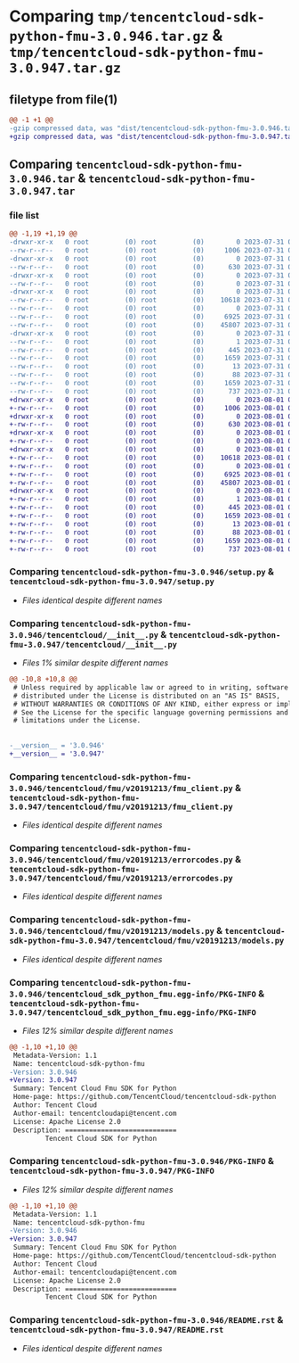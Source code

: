 # Comparing `tmp/tencentcloud-sdk-python-fmu-3.0.946.tar.gz` & `tmp/tencentcloud-sdk-python-fmu-3.0.947.tar.gz`

## filetype from file(1)

```diff
@@ -1 +1 @@
-gzip compressed data, was "dist/tencentcloud-sdk-python-fmu-3.0.946.tar", last modified: Mon Jul 31 00:26:29 2023, max compression
+gzip compressed data, was "dist/tencentcloud-sdk-python-fmu-3.0.947.tar", last modified: Tue Aug  1 00:48:47 2023, max compression
```

## Comparing `tencentcloud-sdk-python-fmu-3.0.946.tar` & `tencentcloud-sdk-python-fmu-3.0.947.tar`

### file list

```diff
@@ -1,19 +1,19 @@
-drwxr-xr-x   0 root         (0) root         (0)        0 2023-07-31 00:26:29.000000 tencentcloud-sdk-python-fmu-3.0.946/
--rw-r--r--   0 root         (0) root         (0)     1006 2023-07-31 00:26:29.000000 tencentcloud-sdk-python-fmu-3.0.946/setup.py
-drwxr-xr-x   0 root         (0) root         (0)        0 2023-07-31 00:26:29.000000 tencentcloud-sdk-python-fmu-3.0.946/tencentcloud/
--rw-r--r--   0 root         (0) root         (0)      630 2023-07-31 00:26:29.000000 tencentcloud-sdk-python-fmu-3.0.946/tencentcloud/__init__.py
-drwxr-xr-x   0 root         (0) root         (0)        0 2023-07-31 00:26:29.000000 tencentcloud-sdk-python-fmu-3.0.946/tencentcloud/fmu/
--rw-r--r--   0 root         (0) root         (0)        0 2023-07-31 00:26:29.000000 tencentcloud-sdk-python-fmu-3.0.946/tencentcloud/fmu/__init__.py
-drwxr-xr-x   0 root         (0) root         (0)        0 2023-07-31 00:26:29.000000 tencentcloud-sdk-python-fmu-3.0.946/tencentcloud/fmu/v20191213/
--rw-r--r--   0 root         (0) root         (0)    10618 2023-07-31 00:26:29.000000 tencentcloud-sdk-python-fmu-3.0.946/tencentcloud/fmu/v20191213/fmu_client.py
--rw-r--r--   0 root         (0) root         (0)        0 2023-07-31 00:26:29.000000 tencentcloud-sdk-python-fmu-3.0.946/tencentcloud/fmu/v20191213/__init__.py
--rw-r--r--   0 root         (0) root         (0)     6925 2023-07-31 00:26:29.000000 tencentcloud-sdk-python-fmu-3.0.946/tencentcloud/fmu/v20191213/errorcodes.py
--rw-r--r--   0 root         (0) root         (0)    45807 2023-07-31 00:26:29.000000 tencentcloud-sdk-python-fmu-3.0.946/tencentcloud/fmu/v20191213/models.py
-drwxr-xr-x   0 root         (0) root         (0)        0 2023-07-31 00:26:29.000000 tencentcloud-sdk-python-fmu-3.0.946/tencentcloud_sdk_python_fmu.egg-info/
--rw-r--r--   0 root         (0) root         (0)        1 2023-07-31 00:26:29.000000 tencentcloud-sdk-python-fmu-3.0.946/tencentcloud_sdk_python_fmu.egg-info/dependency_links.txt
--rw-r--r--   0 root         (0) root         (0)      445 2023-07-31 00:26:29.000000 tencentcloud-sdk-python-fmu-3.0.946/tencentcloud_sdk_python_fmu.egg-info/SOURCES.txt
--rw-r--r--   0 root         (0) root         (0)     1659 2023-07-31 00:26:29.000000 tencentcloud-sdk-python-fmu-3.0.946/tencentcloud_sdk_python_fmu.egg-info/PKG-INFO
--rw-r--r--   0 root         (0) root         (0)       13 2023-07-31 00:26:29.000000 tencentcloud-sdk-python-fmu-3.0.946/tencentcloud_sdk_python_fmu.egg-info/top_level.txt
--rw-r--r--   0 root         (0) root         (0)       88 2023-07-31 00:26:29.000000 tencentcloud-sdk-python-fmu-3.0.946/setup.cfg
--rw-r--r--   0 root         (0) root         (0)     1659 2023-07-31 00:26:29.000000 tencentcloud-sdk-python-fmu-3.0.946/PKG-INFO
--rw-r--r--   0 root         (0) root         (0)      737 2023-07-31 00:26:29.000000 tencentcloud-sdk-python-fmu-3.0.946/README.rst
+drwxr-xr-x   0 root         (0) root         (0)        0 2023-08-01 00:48:47.000000 tencentcloud-sdk-python-fmu-3.0.947/
+-rw-r--r--   0 root         (0) root         (0)     1006 2023-08-01 00:48:47.000000 tencentcloud-sdk-python-fmu-3.0.947/setup.py
+drwxr-xr-x   0 root         (0) root         (0)        0 2023-08-01 00:48:47.000000 tencentcloud-sdk-python-fmu-3.0.947/tencentcloud/
+-rw-r--r--   0 root         (0) root         (0)      630 2023-08-01 00:48:47.000000 tencentcloud-sdk-python-fmu-3.0.947/tencentcloud/__init__.py
+drwxr-xr-x   0 root         (0) root         (0)        0 2023-08-01 00:48:47.000000 tencentcloud-sdk-python-fmu-3.0.947/tencentcloud/fmu/
+-rw-r--r--   0 root         (0) root         (0)        0 2023-08-01 00:48:47.000000 tencentcloud-sdk-python-fmu-3.0.947/tencentcloud/fmu/__init__.py
+drwxr-xr-x   0 root         (0) root         (0)        0 2023-08-01 00:48:47.000000 tencentcloud-sdk-python-fmu-3.0.947/tencentcloud/fmu/v20191213/
+-rw-r--r--   0 root         (0) root         (0)    10618 2023-08-01 00:48:47.000000 tencentcloud-sdk-python-fmu-3.0.947/tencentcloud/fmu/v20191213/fmu_client.py
+-rw-r--r--   0 root         (0) root         (0)        0 2023-08-01 00:48:47.000000 tencentcloud-sdk-python-fmu-3.0.947/tencentcloud/fmu/v20191213/__init__.py
+-rw-r--r--   0 root         (0) root         (0)     6925 2023-08-01 00:48:47.000000 tencentcloud-sdk-python-fmu-3.0.947/tencentcloud/fmu/v20191213/errorcodes.py
+-rw-r--r--   0 root         (0) root         (0)    45807 2023-08-01 00:48:47.000000 tencentcloud-sdk-python-fmu-3.0.947/tencentcloud/fmu/v20191213/models.py
+drwxr-xr-x   0 root         (0) root         (0)        0 2023-08-01 00:48:47.000000 tencentcloud-sdk-python-fmu-3.0.947/tencentcloud_sdk_python_fmu.egg-info/
+-rw-r--r--   0 root         (0) root         (0)        1 2023-08-01 00:48:47.000000 tencentcloud-sdk-python-fmu-3.0.947/tencentcloud_sdk_python_fmu.egg-info/dependency_links.txt
+-rw-r--r--   0 root         (0) root         (0)      445 2023-08-01 00:48:47.000000 tencentcloud-sdk-python-fmu-3.0.947/tencentcloud_sdk_python_fmu.egg-info/SOURCES.txt
+-rw-r--r--   0 root         (0) root         (0)     1659 2023-08-01 00:48:47.000000 tencentcloud-sdk-python-fmu-3.0.947/tencentcloud_sdk_python_fmu.egg-info/PKG-INFO
+-rw-r--r--   0 root         (0) root         (0)       13 2023-08-01 00:48:47.000000 tencentcloud-sdk-python-fmu-3.0.947/tencentcloud_sdk_python_fmu.egg-info/top_level.txt
+-rw-r--r--   0 root         (0) root         (0)       88 2023-08-01 00:48:47.000000 tencentcloud-sdk-python-fmu-3.0.947/setup.cfg
+-rw-r--r--   0 root         (0) root         (0)     1659 2023-08-01 00:48:47.000000 tencentcloud-sdk-python-fmu-3.0.947/PKG-INFO
+-rw-r--r--   0 root         (0) root         (0)      737 2023-08-01 00:48:47.000000 tencentcloud-sdk-python-fmu-3.0.947/README.rst
```

### Comparing `tencentcloud-sdk-python-fmu-3.0.946/setup.py` & `tencentcloud-sdk-python-fmu-3.0.947/setup.py`

 * *Files identical despite different names*

### Comparing `tencentcloud-sdk-python-fmu-3.0.946/tencentcloud/__init__.py` & `tencentcloud-sdk-python-fmu-3.0.947/tencentcloud/__init__.py`

 * *Files 1% similar despite different names*

```diff
@@ -10,8 +10,8 @@
 # Unless required by applicable law or agreed to in writing, software
 # distributed under the License is distributed on an "AS IS" BASIS,
 # WITHOUT WARRANTIES OR CONDITIONS OF ANY KIND, either express or implied.
 # See the License for the specific language governing permissions and
 # limitations under the License.
 
 
-__version__ = '3.0.946'
+__version__ = '3.0.947'
```

### Comparing `tencentcloud-sdk-python-fmu-3.0.946/tencentcloud/fmu/v20191213/fmu_client.py` & `tencentcloud-sdk-python-fmu-3.0.947/tencentcloud/fmu/v20191213/fmu_client.py`

 * *Files identical despite different names*

### Comparing `tencentcloud-sdk-python-fmu-3.0.946/tencentcloud/fmu/v20191213/errorcodes.py` & `tencentcloud-sdk-python-fmu-3.0.947/tencentcloud/fmu/v20191213/errorcodes.py`

 * *Files identical despite different names*

### Comparing `tencentcloud-sdk-python-fmu-3.0.946/tencentcloud/fmu/v20191213/models.py` & `tencentcloud-sdk-python-fmu-3.0.947/tencentcloud/fmu/v20191213/models.py`

 * *Files identical despite different names*

### Comparing `tencentcloud-sdk-python-fmu-3.0.946/tencentcloud_sdk_python_fmu.egg-info/PKG-INFO` & `tencentcloud-sdk-python-fmu-3.0.947/tencentcloud_sdk_python_fmu.egg-info/PKG-INFO`

 * *Files 12% similar despite different names*

```diff
@@ -1,10 +1,10 @@
 Metadata-Version: 1.1
 Name: tencentcloud-sdk-python-fmu
-Version: 3.0.946
+Version: 3.0.947
 Summary: Tencent Cloud Fmu SDK for Python
 Home-page: https://github.com/TencentCloud/tencentcloud-sdk-python
 Author: Tencent Cloud
 Author-email: tencentcloudapi@tencent.com
 License: Apache License 2.0
 Description: ============================
         Tencent Cloud SDK for Python
```

### Comparing `tencentcloud-sdk-python-fmu-3.0.946/PKG-INFO` & `tencentcloud-sdk-python-fmu-3.0.947/PKG-INFO`

 * *Files 12% similar despite different names*

```diff
@@ -1,10 +1,10 @@
 Metadata-Version: 1.1
 Name: tencentcloud-sdk-python-fmu
-Version: 3.0.946
+Version: 3.0.947
 Summary: Tencent Cloud Fmu SDK for Python
 Home-page: https://github.com/TencentCloud/tencentcloud-sdk-python
 Author: Tencent Cloud
 Author-email: tencentcloudapi@tencent.com
 License: Apache License 2.0
 Description: ============================
         Tencent Cloud SDK for Python
```

### Comparing `tencentcloud-sdk-python-fmu-3.0.946/README.rst` & `tencentcloud-sdk-python-fmu-3.0.947/README.rst`

 * *Files identical despite different names*

